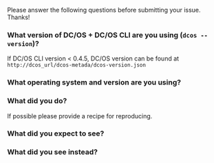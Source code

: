 Please answer the following questions before submitting your issue. Thanks!

### What version of DC/OS + DC/OS CLI are you using (`dcos --version`)?
If DC/OS CLI version < 0.4.5, DC/OS version can be found at `http://dcos_url/dcos-metada/dcos-version.json`


### What operating system and version are you using?


### What did you do?
If possible please provide a recipe for reproducing.


### What did you expect to see?


### What did you see instead?

